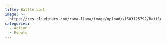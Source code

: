 ```yaml
---
title: Battle Lost
image: >-
  https://res.cloudinary.com/rama-llama/image/upload/v1603125792/Battle_Lost_cmsxdw_dscnpf.jpg
categories:
  - Action
  - Events
---
```

